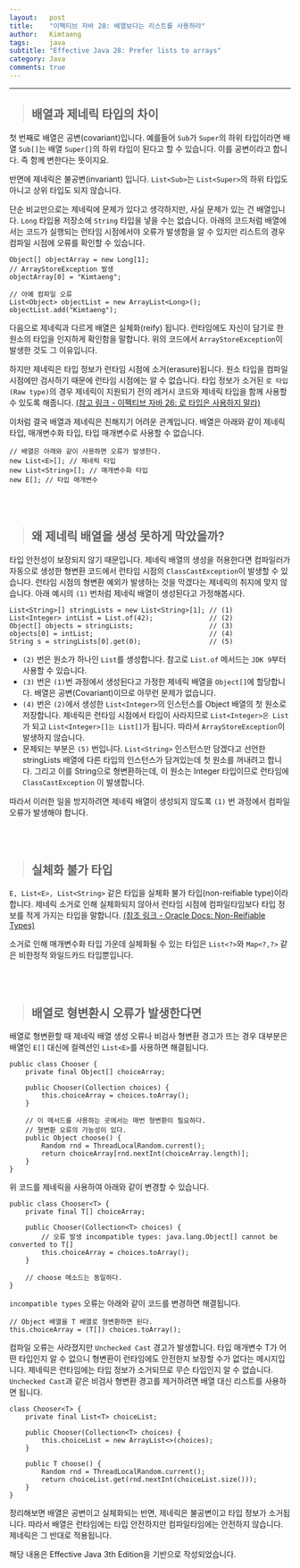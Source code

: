 ```yaml
---
layout:   post
title:    "이펙티브 자바 28: 배열보다는 리스트를 사용하라"
author:   Kimtaeng
tags: 	  java
subtitle: "Effective Java 28: Prefer lists to arrays" 
category: Java
comments: true
---
```


<hr/>

> ## 배열과 제네릭 타입의 차이

첫 번째로 배열은 공변(covariant)입니다. 예를들어 ```Sub```가 ```Super```의 하위 타입이라면
배열 ```Sub[]```는 배열 ```Super[]```의 하위 타입이 된다고 할 수 있습니다.
이를 공변이라고 합니다. 즉 함께 변한다는 뜻이지요.

반면에 제네릭은 불공변(invariant) 입니다. ```List<Sub>```는 ```List<Super>```의 하위 타입도 아니고
상위 타입도 되지 않습니다.

단순 비교만으로는 제네릭에 문제가 있다고 생각하지만, 사실 문제가 있는 건 배열입니다.
```Long``` 타입용 저장소에 ```String``` 타입을 넣을 수는 없습니다. 아래의 코드처럼 배열에서는
코드가 실행되는 런타임 시점에서야 오류가 발생함을 알 수 있지만 리스트의 경우 컴파일 시점에 오류를 확인할 수 있습니다.

<pre class="line-numbers"><code class="language-java" data-start="1">Object[] objectArray = new Long[1];
// ArrayStoreException 발생
objectArray[0] = "Kimtaeng";

// 아예 컴파일 오류
List&lt;Object> objectList = new ArrayList&lt;Long>();
objectList.add("Kimtaeng");
</code></pre>

다음으로 제네릭과 다르게 배열은 실체화(reify) 됩니다. 런타임에도 자신이 담기로 한 원소의 타입을
인지하게 확인함을 말합니다. 위의 코드에서 ```ArrayStoreException```이 발생한 것도 그 이유입니다.

하지만 제네릭은 타입 정보가 런타임 시점에 소거(erasure)됩니다. 원소 타입을 컴파일 시점에만 검사하기 때문에
런타임 시점에는 알 수 없습니다. 타입 정보가 소거된 ```로 타입(Raw type)```의 경우 제네릭이 지원되기 전의 레거시 코드와
제네릭 타입을 함께 사용할 수 있도록 해줍니다. 
<a href="/post/dont-use-raw-types" target="_blank">
(참고 링크 - 이펙티브 자바 26: 로 타입은 사용하지 말라)
</a> 

이처럼 결국 배열과 제네릭은 친해지기 어려운 관계입니다. 배열은 아래와 같이 제네릭 타입, 매개변수화 타입,
타입 매개변수로 사용할 수 없습니다.

<pre class="line-numbers"><code class="language-java" data-start="1">// 배열은 아래와 같이 사용하면 오류가 발생한다.
new List&lt;E>[]; // 제네릭 타입
new List&lt;String>[]; // 매개변수화 타입
new E[]; // 타입 매개변수
</code></pre>

<br/><br/>

> ## 왜 제네릭 배열을 생성 못하게 막았을까?

타입 안전성이 보장되지 않기 때문입니다. 제네릭 배열의 생성을 허용한다면 컴파일러가 자동으로 생성한 형변환 코드에서
런타임 시점의 ```ClassCastException```이 발생할 수 있습니다. 런타임 시점의 형변환 예외가 발생하는 것을 막겠다는
제네릭의 취지에 맞지 않습니다. 아래 예시의 ```(1)``` 번처럼 제네릭 배열이 생성된다고 가정해봅시다.

<pre class="line-numbers"><code class="language-java" data-start="1">List&lt;String>[] stringLists = new List&lt;String>[1]; // (1) 
List&lt;Integer> intList = List.of(42);              // (2)
Object[] objects = stringLists;                   // (3)
objects[0] = intList;                             // (4)
String s = stringLists[0].get(0);                 // (5)
</code></pre>

- ```(2)``` 번은 원소가 하나인 ```List```를 생성합니다. 참고로 ```List.of``` 메서드는 ```JDK 9```부터 사용할 수 있습니다.
- ```(3)``` 번은 ```(1)```번 과정에서 생성된다고 가정한 제네릭 배열을 ```Object[]```에 할당합니다.
배열은 공변(Covariant)이므로 아무런 문제가 없습니다.
- ```(4)``` 번은 ```(2)```에서 생성한 ```List<Integer>```의 인스턴스를 Object 배열의 첫 원소로 저장합니다.
제네릭은 런타임 시점에서 타입이 사라지므로 ```List<Integer>은 List```가 되고 ```List<Integer>[]는 List[]```가 됩니다.
따라서 ```ArrayStoreException```이 발생하지 않습니다.
- 문제되는 부분은 ```(5)``` 번입니다. ```List<String>``` 인스턴스만 담겠다고 선언한 stringLists 배열에
다른 타입의 인스턴스가 담겨있는데 첫 원소를 꺼내려고 합니다. 그리고 이를 String으로 형변환하는데, 이 원소는
Integer 타입이므로 런타임에 ```ClassCastException``` 이 발생합니다. 

따라서 이러한 일을 방지하려면 제네릭 배열이 생성되지 않도록 ```(1)``` 번 과정에서 컴파일 오류가 발생해야 합니다.

<br/><br/>

> ## 실체화 불가 타입

```E, List<E>, List<String>``` 같은 타입을 실체화 불가 타입(non-reifiable type)이라 합니다.
제네릭 소거로 인해 실체화되지 않아서 런타임 시점에 컴파일타임보다 타입 정보를 적게 가지는 타입을 말합니다.
<a href="https://docs.oracle.com/javase/tutorial/java/generics/nonReifiableVarargsType.html#non-reifiable-types" target="_blank">
(참조 링크 - Oracle Docs: Non-Reifiable Types)</a>

소거로 인해 매개변수화 타입 가운데 실체화될 수 있는 타입은 ```List<?>```와 ```Map<?,?>``` 같은 비한정적 와일드카드 타입뿐입니다.

<br/><br/>

> ## 배열로 형변환시 오류가 발생한다면

배열로 형변환할 때 제네릭 배열 생성 오류나 비검사 형변환 경고가 뜨는 경우
대부분은 배열인 ```E[]``` 대신에 컬렉션인 ```List<E>```를 사용하면 해결됩니다. 

<pre class="line-numbers"><code class="language-java" data-start="1">public class Chooser {
    private final Object[] choiceArray;
    
    public Chooser(Collection choices) {
        this.choiceArray = choices.toArray();
    }
    
    // 이 메서드를 사용하는 곳에서는 매번 형변환이 필요하다.
    // 형변환 오류의 가능성이 있다.
    public Object choose() {
        Random rnd = ThreadLocalRandom.current();
        return choiceArray[rnd.nextInt(choiceArray.length)];
    }
}
</code></pre>

위 코드를 제네릭을 사용하여 아래와 같이 변경할 수 있습니다. 

<pre class="line-numbers"><code class="language-java" data-start="1">public class Chooser&lt;T> {
    private final T[] choiceArray;

    public Chooser(Collection&lt;T> choices) {
        // 오류 발생 incompatible types: java.lang.Object[] cannot be converted to T[]
        this.choiceArray = choices.toArray();
    }

    // choose 메소드는 동일하다.
}
</code></pre>

```incompatible types``` 오류는 아래와 같이 코드를 변경하면 해결됩니다.

<pre class="line-numbers"><code class="language-java" data-start="1">// Object 배열을 T 배열로 형변환하면 된다.
this.choiceArray = (T[]) choices.toArray();
</code></pre>

컴파일 오류는 사라졌지만 ```Unchecked Cast``` 경고가 발생합니다. 타입 매개변수 T가 어떤 타입인지 알 수 없으니 형변환이
런타임에도 안전한지 보장할 수가 없다는 메시지입니다. 제네릭은 런타임에는 타입 정보가 소거되므로 무슨 타입인지 알 수 없습니다.
```Unchecked Cast```과 같은 비검사 형변환 경고를 제거하려면 배열 대신 리스트를 사용하면 됩니다.

<pre class="line-numbers"><code class="language-java" data-start="1">class Chooser&lt;T> {
    private final List&lt;T> choiceList;

    public Chooser(Collection&lt;T> choices) {
        this.choiceList = new ArrayList&lt;>(choices);
    }

    public T choose() {
        Random rnd = ThreadLocalRandom.current();
        return choiceList.get(rnd.nextInt(choiceList.size()));
    }
}
</code></pre>

정리해보면 배열은 공변이고 실체화되는 반면, 제네릭은 불공변이고 타입 정보가 소거됩니다.
따라서 배열은 런타임에는 타입 안전하지만 컴파일타임에는 안전하지 않습니다. 제네릭은 그 반대로 적용됩니다.

<div class="post_caption">해당 내용은 Effective Java 3th Edition을 기반으로 작성되었습니다.</div>